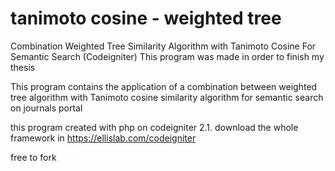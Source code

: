 tanimoto cosine - weighted tree
==============

Combination Weighted Tree Similarity Algorithm with Tanimoto Cosine For Semantic Search (Codeigniter)
This program was made in order to finish my thesis

This program contains the application of a combination between weighted tree algorithm with Tanimoto cosine similarity algorithm for semantic search on
journals portal

this program created with php on codeigniter 2.1.
download the whole framework in https://ellislab.com/codeigniter

free to fork
